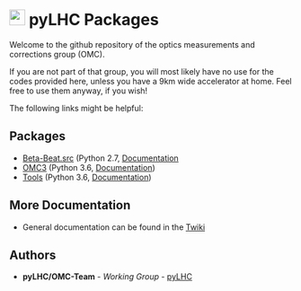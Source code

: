 # <img src="https://twiki.cern.ch/twiki/pub/BEABP/Logos/OMC_logo.png" height="28"> pyLHC Packages

Welcome to the github repository of the optics measurements and corrections group (OMC).

If you are not part of that group, you will most likely have no use for the codes provided here, 
unless you have a 9km wide accelerator at home.
Feel free to use them anyway, if you wish!

The following links might be helpful:

## Packages
 
- [Beta-Beat.src](https://github.com/pylhc/Beta-Beat.src) (Python 2.7, [Documentation](https://pylhc.github.io/Beta-Beat.src)
- [OMC3](https://github.com/pylhc/omc3) (Python 3.6, [Documentation](https://pylhc.github.io/omc3))
- [Tools](https://github.com/pylhc/pylhc) (Python 3.6, [Documentation](https://pylhc.github.io/pylhc))

## More Documentation

- General documentation can be found in the [Twiki](https://twiki.cern.ch/twiki/bin/view/BEABP/OMC)

## Authors

* **pyLHC/OMC-Team** - *Working Group* - [pyLHC](https://github.com/orgs/pylhc/teams/omc-team)

<!--
## License
This project is licensed under the  License - see the [LICENSE.md](LICENSE.md) file for details
-->
